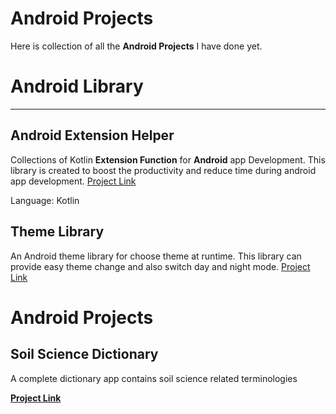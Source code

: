 # Android Projects

Here is collection of all the **Android Projects** I have done yet.

# Android Library

------
## Android Extension Helper
Collections of Kotlin **Extension Function** for **Android** app Development. This library is created to boost the productivity and reduce time during android app development. [Project Link]( https://github.com/Iamsdt/AndroidExtensionHelper )

Language: Kotlin

## Theme Library

An Android theme library for choose theme at runtime. This library can provide easy theme change and also switch day and night mode. [Project Link]( https://github.com/Iamsdt/ThemeLibrary )

# Android Projects

## Soil Science Dictionary

 A complete dictionary app contains soil science related terminologies 

**[Project Link](https://github.com/Iamsdt/SoilScienceDictionary)**


